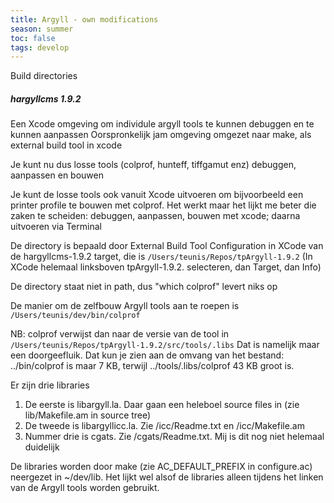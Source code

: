 ```yaml
---
title: Argyll - own modifications
season: summer
toc: false
tags: develop
---
```

Build directories

##### hargyllcms 1.9.2
Een Xcode omgeving om individule argyll tools te kunnen debuggen en te kunnen aanpassen
Oorspronkelijk jam omgeving omgezet naar make, als external build tool in xcode

Je kunt nu dus losse tools (colprof, hunteff, tiffgamut enz) debuggen, aanpassen en bouwen

Je kunt de losse tools ook vanuit Xcode uitvoeren om bijvoorbeeld een printer profile te bouwen met colprof. Het werkt maar het lijkt me beter die zaken te scheiden: debuggen, aanpassen, bouwen met xcode; daarna uitvoeren via Terminal


De directory is bepaald door External Build Tool Configuration in XCode van de hargyllcms-1.9.2 target, die is ````/Users/teunis/Repos/tpArgyll-1.9.2````
(In XCode helemaal linksboven tpArgyll-1.9.2. selecteren, dan Target, dan Info)


De directory staat niet in path, dus "which colprof" levert niks op

De manier om de zelfbouw Argyll tools aan te roepen is ````/Users/teunis/dev/bin/colprof````

NB: colprof verwijst dan naar de versie van de tool in ````/Users/teunis/Repos/tpArgyll-1.9.2/src/tools/.libs```` Dat is namelijk maar een doorgeefluik. Dat kun je zien aan de omvang van het bestand: ../bin/colprof is maar 7 KB, terwijl ../tools/.libs/colprof 43 KB groot is.

Er zijn drie libraries
1. De eerste is libargyll.la.  Daar gaan een heleboel source files in (zie lib/Makefile.am in source tree)
2. De tweede is libargyllicc.la. Zie /icc/Readme.txt en /icc/Makefile.am
3. Nummer drie is cgats. Zie /cgats/Readme.txt. Mij is dit nog niet helemaal duidelijk

De libraries worden door make (zie AC_DEFAULT_PREFIX in configure.ac) neergezet in ~/dev/lib. Het lijkt wel alsof de libraries alleen tijdens het linken van de Argyll tools worden gebruikt.










